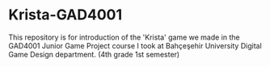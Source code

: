 # Krista-GAD4001
This repository is for introduction of the 'Krista' game we made in the GAD4001 Junior Game Project course I took at Bahçeşehir University Digital Game Design department. (4th grade 1st semester)
